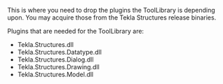 This is where you need to drop the plugins the ToolLibrary is depending upon. You may acquire those from the Tekla Structures release binaries.

Plugins that are needed for the ToolLibrary are:
 - Tekla.Structures.dll
 - Tekla.Structures.Datatype.dll
 - Tekla.Structures.Dialog.dll
 - Tekla.Structures.Drawing.dll
 - Tekla.Structures.Model.dll
